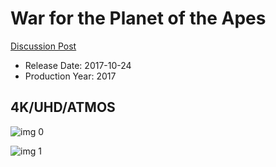 # War for the Planet of the Apes

[Discussion Post](https://www.avsforum.com/threads/bass-eq-for-filtered-movies.2995212/post-57688608)

* Release Date: 2017-10-24
* Production Year: 2017

## 4K/UHD/ATMOS

![img 0](https://i.imgur.com/R3wDV26.jpg)

![img 1](https://i.imgur.com/S0pzCEd.jpg)


